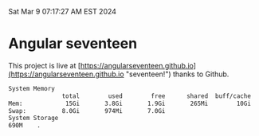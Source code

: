 Sat Mar  9 07:17:27 AM EST 2024

# Angular seventeen


This project is live at [https://angularseventeen.github.io](https://angularseventeen.github.io "seventeen!") thanks to Github.

```bash
System Memory
               total        used        free      shared  buff/cache   available
Mem:            15Gi       3.8Gi       1.9Gi       265Mi        10Gi        11Gi
Swap:          8.0Gi       974Mi       7.0Gi
System Storage
690M	.
```
